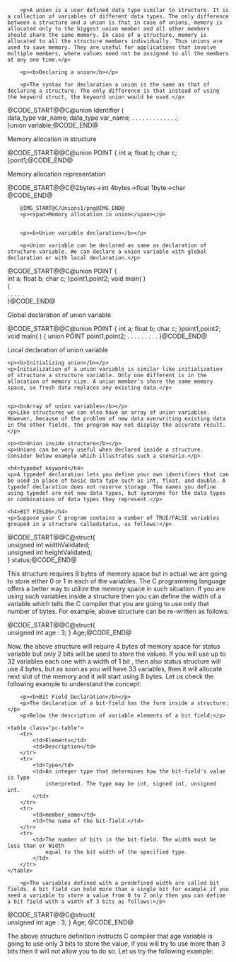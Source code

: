
		<p>A union is a user defined data type similar to structure. It is a collection of variables of different data types. The only difference between a structure and a union is that in case of unions, memory is allocated only to the biggest union member and all other members should share the same memory. In case of a structure, memory is allocated to all the structure members individually. Thus unions are used to save memory. They are useful for applications that involve multiple members, where values need not be assigned to all the members at any one time.</p>
	
		<p><b>Declaring a union</b></p>
		
		<p>The syntax for declaration a union is the same as that of declaring a structure. The only difference is that instead of using the keyword struct, the keyword union would be used.</p>
@CODE_START@@C@union Identifier
{	
data_type var_name;	
data_type var_name;	
. . . . . . . . . . . . .;	
}union variable;@CODE_END@
<p><span>Memory allocation in structure</span></p>
@CODE_START@@C@union POINT	
{	
int	a;	
float	b;	
char	c;	
}pont1;@CODE_END@		
		<p>Memory allocation representation</p>
@CODE_START@@C@2bytes&#8594;int
4bytes&#8594;float
1byte&#8594;char
@CODE_END@	
	
		@IMG_START@C/Unions1/png@IMG_END@
		<p><span>Memory allocation in union</span></p>
		
		
		<p><b>Union variable declaration</b></p>
		
		<p>Union variable can be declared as same as declaration of structure variable. We can declare a union variable with global declaration or with local declaration.</p>
@CODE_START@@C@union POINT 
{	
int a; float b; char c; }point1,point2;	
void main( )	
{	
. . . . .	
}@CODE_END@
<p><span>Global declaration of union variable</span></p>
@CODE_START@@C@union POINT 
{	
int a; float b; char c; }point1,point2; 
void main( ) 
{ 
union POINT point1,point2; 
. . . . . . . . . 
}@CODE_END@				
<p><span>Local declaration of union variable</span></p>		
	
			
	<p><b>Initializing union</b></p>
	<p>Initialization of a union variable is similar like initialization of structure a structure variable. Only one different is in the allocation of memory size. A union member’s share the same memory space, so fresh data replaces any existing data.</p>
	
	
	<p><b>Array of union variables</b></p>
	<p>Like structures we can also have an array of union variables. However, because of the problem of new data overwriting existing data in the other fields, the program may not display the accurate result.</p>
	
	<p><b>Union inside structure</b></p>
	<p>Unions can be very useful when declared inside a structure. Consider below example which illustrates such a scenario.</p>
		
	<h4>typedef keyword</h4>
	<p>A typedef declaration lets you define your own identifiers that can be used in place of basic data type such as int, float, and double. A typedef declaration does not reserve storage. The names you define using typedef are not new data types, but synonyms for the data types or combinations of data types they represent.</p>
	
	<h4>BIT FIELDS</h4>
	<p>Suppose your C program contains a number of TRUE/FALSE variables grouped in a structure calledstatus, as follows:</p>
@CODE_START@@C@struct{	
unsigned int widthValidated;	
unsigned int heightValidated;	
} status;@CODE_END@		
	<p>This structure requires 8 bytes of memory space but in actual we are going to store either 0 or 1 in each of the variables. The C programming language offers a better way to utilize the memory space in such situation. If you are using such variables inside a structure then you can define the width of a variable which tells the C compiler that you are going to use only that number of bytes. For example, above structure can be re-written as follows:</p>

@CODE_START@@C@struct{	
unsigned int age : 3; 
} Age;@CODE_END@		
	<p>Now, the above structure will require 4 bytes of memory space for status variable but only 2 bits will be used to store the values. If you will use up to 32 variables each one with a width of 1 bit , then also status structure will use 4 bytes, but as soon as you will have 33 variables, then it will allocate next slot of the memory and it will start using 8 bytes. Let us check the following example to understand the concept:</p>

		<p><b>Bit Field Declaration</b></p>		
		<p>The declaration of a bit-field has the form inside a structure:</p>
		<p>Below the description of variable elements of a bit field:</p>
		
	<table class="pc-table">
		<tr>
			<td>Elements</td>
			<td>Description</td>
		</tr>		
		<tr>
			<td>Type</td>
			<td>An integer type that determines how the bit-field's value is Type
				interpreted. The type may be int, signed int, unsigned int.
			</td>
		</tr>
		<tr>
			<td>member_name</td>
			<td>The name of the bit-field.</td>
		</tr>
		<tr>
			<td>The number of bits in the bit-field. The width must be less than or Width
				equal to the bit width of the specified type.
			</td>
		</tr>
	</table>
		
		<p>The variables defined with a predefined width are called bit fields. A bit field can hold more than a single bit for example if you need a variable to store a value from 0 to 7 only then you can define a bit field with a width of 3 bits as follows:</p>
@CODE_START@@C@struct{	
unsigned int age : 3; 
} Age;  @CODE_END@			
		<p>The above structure definition instructs C compiler that age variable is going to use only 3 bits to store the value, if you will try to use more than 3 bits then it will not allow you to do so. Let us try the following example:</p>


		
